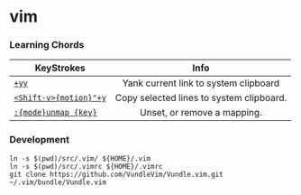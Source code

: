 # vim

### Learning Chords

| KeyStrokes                | Info                                      |
| ------------------------- |:-----------------------------------------:|
| [`+yy`]                   | Yank current link to system clipboard     |
| [`<Shift-v>{motion}"+y`]  | Copy selected lines to system clipboard.  |
| [`:{mode}unmap {key}`]    | Unset, or remove a mapping.               |


[`+yy`]: https://stackoverflow.com/a/11489440/2790481
[`<Shift-v>{motion}"+y`]: https://stackoverflow.com/a/9166363/2790481
[`:{mode}unmap {key}`]: https://stackoverflow.com/a/9166363/2790481

### Development
```
ln -s $(pwd)/src/.vim/ ${HOME}/.vim
ln -s $(pwd)/src/.vimrc ${HOME}/.vimrc
git clone https://github.com/VundleVim/Vundle.vim.git ~/.vim/bundle/Vundle.vim
```
